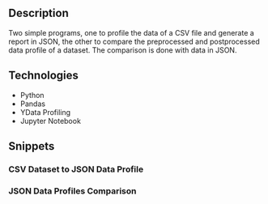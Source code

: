 ## Description
Two simple programs, one to profile the data of a CSV file and generate a report in JSON, the other to compare the preprocessed and postprocessed data profile of a dataset. The comparison is done with data in JSON.

## Technologies
- Python
- Pandas
- YData Profiling
- Jupyter Notebook

## Snippets

### CSV Dataset to JSON Data Profile

### JSON Data Profiles Comparison
